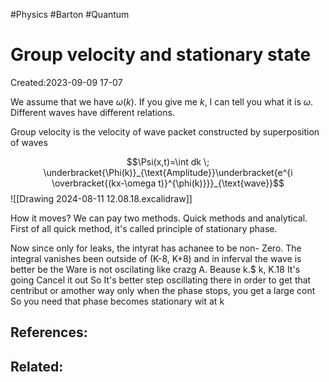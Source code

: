 #Physics #Barton #Quantum 
# Group velocity and stationary state
Created:2023-09-09 17-07

We assume that we have $\omega(k)$. If you give me $k$, I can tell you what it is $\omega$. Different waves have different relations.

Group velocity is the velocity of wave packet constructed by superposition of waves

$$\Psi(x,t)=\int dk \; \underbracket{\Phi(k)}_{\text{Amplitude}}\underbracket{e^{i \overbracket{(kx-\omega t)}^{\phi(k)}}}_{\text{wave}}$$
![[Drawing 2024-08-11 12.08.18.excalidraw]]


How it moves? We can pay two methods. Quick methods and analytical. First of all quick method, it's called principle of stationary phase.


Now since only for leaks, the intyrat has achanee to be non- Zero.
The integral vanishes been outside of (K-8, K+8) and in inferval the wave is better be the Ware is not oscilating like crazg A. Beause
k.$ k, K.18
It's going Cancel it out
So It's better step oscillating there in order to get that centribut or amother way only when the phase stops, you get a large cont
So you need that phase becomes stationary wit at k
## References:

## Related: